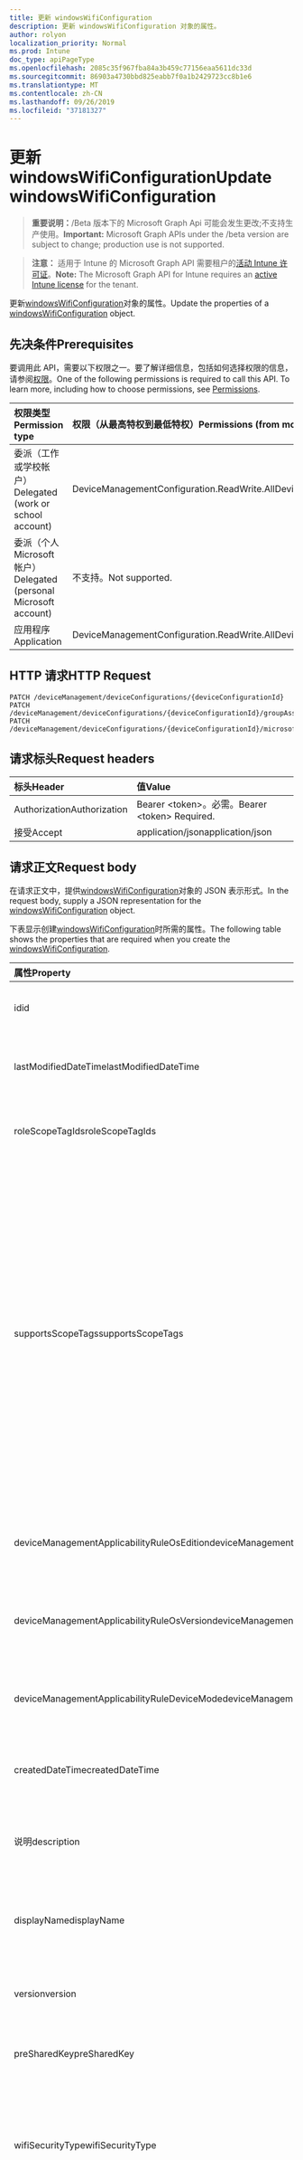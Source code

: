 ```yaml
---
title: 更新 windowsWifiConfiguration
description: 更新 windowsWifiConfiguration 对象的属性。
author: rolyon
localization_priority: Normal
ms.prod: Intune
doc_type: apiPageType
ms.openlocfilehash: 2085c35f967fba84a3b459c77156eaa5611dc33d
ms.sourcegitcommit: 86903a4730bbd825eabb7f0a1b2429723cc8b1e6
ms.translationtype: MT
ms.contentlocale: zh-CN
ms.lasthandoff: 09/26/2019
ms.locfileid: "37181327"
---
```

# <a name="update-windowswificonfiguration"></a><span data-ttu-id="c30f1-103">更新 windowsWifiConfiguration</span><span class="sxs-lookup"><span data-stu-id="c30f1-103">Update windowsWifiConfiguration</span></span>

> <span data-ttu-id="c30f1-104">**重要说明：**/Beta 版本下的 Microsoft Graph Api 可能会发生更改;不支持生产使用。</span><span class="sxs-lookup"><span data-stu-id="c30f1-104">**Important:** Microsoft Graph APIs under the /beta version are subject to change; production use is not supported.</span></span>

> <span data-ttu-id="c30f1-105">**注意：** 适用于 Intune 的 Microsoft Graph API 需要租户的[活动 Intune 许可证](https://go.microsoft.com/fwlink/?linkid=839381)。</span><span class="sxs-lookup"><span data-stu-id="c30f1-105">**Note:** The Microsoft Graph API for Intune requires an [active Intune license](https://go.microsoft.com/fwlink/?linkid=839381) for the tenant.</span></span>

<span data-ttu-id="c30f1-106">更新[windowsWifiConfiguration](../resources/intune-deviceconfig-windowswificonfiguration.md)对象的属性。</span><span class="sxs-lookup"><span data-stu-id="c30f1-106">Update the properties of a [windowsWifiConfiguration](../resources/intune-deviceconfig-windowswificonfiguration.md) object.</span></span>

## <a name="prerequisites"></a><span data-ttu-id="c30f1-107">先决条件</span><span class="sxs-lookup"><span data-stu-id="c30f1-107">Prerequisites</span></span>
<span data-ttu-id="c30f1-p101">要调用此 API，需要以下权限之一。要了解详细信息，包括如何选择权限的信息，请参阅[权限](/graph/permissions-reference)。</span><span class="sxs-lookup"><span data-stu-id="c30f1-p101">One of the following permissions is required to call this API. To learn more, including how to choose permissions, see [Permissions](/graph/permissions-reference).</span></span>

|<span data-ttu-id="c30f1-110">权限类型</span><span class="sxs-lookup"><span data-stu-id="c30f1-110">Permission type</span></span>|<span data-ttu-id="c30f1-111">权限（从最高特权到最低特权）</span><span class="sxs-lookup"><span data-stu-id="c30f1-111">Permissions (from most to least privileged)</span></span>|
|:---|:---|
|<span data-ttu-id="c30f1-112">委派（工作或学校帐户）</span><span class="sxs-lookup"><span data-stu-id="c30f1-112">Delegated (work or school account)</span></span>|<span data-ttu-id="c30f1-113">DeviceManagementConfiguration.ReadWrite.All</span><span class="sxs-lookup"><span data-stu-id="c30f1-113">DeviceManagementConfiguration.ReadWrite.All</span></span>|
|<span data-ttu-id="c30f1-114">委派（个人 Microsoft 帐户）</span><span class="sxs-lookup"><span data-stu-id="c30f1-114">Delegated (personal Microsoft account)</span></span>|<span data-ttu-id="c30f1-115">不支持。</span><span class="sxs-lookup"><span data-stu-id="c30f1-115">Not supported.</span></span>|
|<span data-ttu-id="c30f1-116">应用程序</span><span class="sxs-lookup"><span data-stu-id="c30f1-116">Application</span></span>|<span data-ttu-id="c30f1-117">DeviceManagementConfiguration.ReadWrite.All</span><span class="sxs-lookup"><span data-stu-id="c30f1-117">DeviceManagementConfiguration.ReadWrite.All</span></span>|

## <a name="http-request"></a><span data-ttu-id="c30f1-118">HTTP 请求</span><span class="sxs-lookup"><span data-stu-id="c30f1-118">HTTP Request</span></span>
<!-- {
  "blockType": "ignored"
}
-->
``` http
PATCH /deviceManagement/deviceConfigurations/{deviceConfigurationId}
PATCH /deviceManagement/deviceConfigurations/{deviceConfigurationId}/groupAssignments/{deviceConfigurationGroupAssignmentId}/deviceConfiguration
PATCH /deviceManagement/deviceConfigurations/{deviceConfigurationId}/microsoft.graph.windowsDomainJoinConfiguration/networkAccessConfigurations/{deviceConfigurationId}
```

## <a name="request-headers"></a><span data-ttu-id="c30f1-119">请求标头</span><span class="sxs-lookup"><span data-stu-id="c30f1-119">Request headers</span></span>
|<span data-ttu-id="c30f1-120">标头</span><span class="sxs-lookup"><span data-stu-id="c30f1-120">Header</span></span>|<span data-ttu-id="c30f1-121">值</span><span class="sxs-lookup"><span data-stu-id="c30f1-121">Value</span></span>|
|:---|:---|
|<span data-ttu-id="c30f1-122">Authorization</span><span class="sxs-lookup"><span data-stu-id="c30f1-122">Authorization</span></span>|<span data-ttu-id="c30f1-123">Bearer &lt;token&gt;。必需。</span><span class="sxs-lookup"><span data-stu-id="c30f1-123">Bearer &lt;token&gt; Required.</span></span>|
|<span data-ttu-id="c30f1-124">接受</span><span class="sxs-lookup"><span data-stu-id="c30f1-124">Accept</span></span>|<span data-ttu-id="c30f1-125">application/json</span><span class="sxs-lookup"><span data-stu-id="c30f1-125">application/json</span></span>|

## <a name="request-body"></a><span data-ttu-id="c30f1-126">请求正文</span><span class="sxs-lookup"><span data-stu-id="c30f1-126">Request body</span></span>
<span data-ttu-id="c30f1-127">在请求正文中，提供[windowsWifiConfiguration](../resources/intune-deviceconfig-windowswificonfiguration.md)对象的 JSON 表示形式。</span><span class="sxs-lookup"><span data-stu-id="c30f1-127">In the request body, supply a JSON representation for the [windowsWifiConfiguration](../resources/intune-deviceconfig-windowswificonfiguration.md) object.</span></span>

<span data-ttu-id="c30f1-128">下表显示创建[windowsWifiConfiguration](../resources/intune-deviceconfig-windowswificonfiguration.md)时所需的属性。</span><span class="sxs-lookup"><span data-stu-id="c30f1-128">The following table shows the properties that are required when you create the [windowsWifiConfiguration](../resources/intune-deviceconfig-windowswificonfiguration.md).</span></span>

|<span data-ttu-id="c30f1-129">属性</span><span class="sxs-lookup"><span data-stu-id="c30f1-129">Property</span></span>|<span data-ttu-id="c30f1-130">类型</span><span class="sxs-lookup"><span data-stu-id="c30f1-130">Type</span></span>|<span data-ttu-id="c30f1-131">说明</span><span class="sxs-lookup"><span data-stu-id="c30f1-131">Description</span></span>|
|:---|:---|:---|
|<span data-ttu-id="c30f1-132">id</span><span class="sxs-lookup"><span data-stu-id="c30f1-132">id</span></span>|<span data-ttu-id="c30f1-133">字符串</span><span class="sxs-lookup"><span data-stu-id="c30f1-133">String</span></span>|<span data-ttu-id="c30f1-134">实体的键。</span><span class="sxs-lookup"><span data-stu-id="c30f1-134">Key of the entity.</span></span> <span data-ttu-id="c30f1-135">继承自 [deviceConfiguration](../resources/intune-shared-deviceconfiguration.md)</span><span class="sxs-lookup"><span data-stu-id="c30f1-135">Inherited from [deviceConfiguration](../resources/intune-shared-deviceconfiguration.md)</span></span>|
|<span data-ttu-id="c30f1-136">lastModifiedDateTime</span><span class="sxs-lookup"><span data-stu-id="c30f1-136">lastModifiedDateTime</span></span>|<span data-ttu-id="c30f1-137">DateTimeOffset</span><span class="sxs-lookup"><span data-stu-id="c30f1-137">DateTimeOffset</span></span>|<span data-ttu-id="c30f1-138">上次修改对象的日期/时间。</span><span class="sxs-lookup"><span data-stu-id="c30f1-138">DateTime the object was last modified.</span></span> <span data-ttu-id="c30f1-139">继承自 [deviceConfiguration](../resources/intune-shared-deviceconfiguration.md)</span><span class="sxs-lookup"><span data-stu-id="c30f1-139">Inherited from [deviceConfiguration](../resources/intune-shared-deviceconfiguration.md)</span></span>|
|<span data-ttu-id="c30f1-140">roleScopeTagIds</span><span class="sxs-lookup"><span data-stu-id="c30f1-140">roleScopeTagIds</span></span>|<span data-ttu-id="c30f1-141">String collection</span><span class="sxs-lookup"><span data-stu-id="c30f1-141">String collection</span></span>|<span data-ttu-id="c30f1-142">此实体实例的范围标记列表。</span><span class="sxs-lookup"><span data-stu-id="c30f1-142">List of Scope Tags for this Entity instance.</span></span> <span data-ttu-id="c30f1-143">继承自 [deviceConfiguration](../resources/intune-shared-deviceconfiguration.md)</span><span class="sxs-lookup"><span data-stu-id="c30f1-143">Inherited from [deviceConfiguration](../resources/intune-shared-deviceconfiguration.md)</span></span>|
|<span data-ttu-id="c30f1-144">supportsScopeTags</span><span class="sxs-lookup"><span data-stu-id="c30f1-144">supportsScopeTags</span></span>|<span data-ttu-id="c30f1-145">Boolean</span><span class="sxs-lookup"><span data-stu-id="c30f1-145">Boolean</span></span>|<span data-ttu-id="c30f1-146">指示基础设备配置是否支持作用域标记的分配。</span><span class="sxs-lookup"><span data-stu-id="c30f1-146">Indicates whether or not the underlying Device Configuration supports the assignment of scope tags.</span></span> <span data-ttu-id="c30f1-147">如果此值为 false，则不允许分配给 ScopeTags 属性，并且实体将对作用域用户不可见。</span><span class="sxs-lookup"><span data-stu-id="c30f1-147">Assigning to the ScopeTags property is not allowed when this value is false and entities will not be visible to scoped users.</span></span> <span data-ttu-id="c30f1-148">这适用于在 Silverlight 中创建的旧版策略，可以通过在 Azure 门户中删除并重新创建策略来解决此事件。</span><span class="sxs-lookup"><span data-stu-id="c30f1-148">This occurs for Legacy policies created in Silverlight and can be resolved by deleting and recreating the policy in the Azure Portal.</span></span> <span data-ttu-id="c30f1-149">此属性是只读的。</span><span class="sxs-lookup"><span data-stu-id="c30f1-149">This property is read-only.</span></span> <span data-ttu-id="c30f1-150">继承自 [deviceConfiguration](../resources/intune-shared-deviceconfiguration.md)</span><span class="sxs-lookup"><span data-stu-id="c30f1-150">Inherited from [deviceConfiguration](../resources/intune-shared-deviceconfiguration.md)</span></span>|
|<span data-ttu-id="c30f1-151">deviceManagementApplicabilityRuleOsEdition</span><span class="sxs-lookup"><span data-stu-id="c30f1-151">deviceManagementApplicabilityRuleOsEdition</span></span>|[<span data-ttu-id="c30f1-152">deviceManagementApplicabilityRuleOsEdition</span><span class="sxs-lookup"><span data-stu-id="c30f1-152">deviceManagementApplicabilityRuleOsEdition</span></span>](../resources/intune-deviceconfig-devicemanagementapplicabilityruleosedition.md)|<span data-ttu-id="c30f1-153">适用于此策略的操作系统版本。</span><span class="sxs-lookup"><span data-stu-id="c30f1-153">The OS edition applicability for this Policy.</span></span> <span data-ttu-id="c30f1-154">继承自 [deviceConfiguration](../resources/intune-shared-deviceconfiguration.md)</span><span class="sxs-lookup"><span data-stu-id="c30f1-154">Inherited from [deviceConfiguration](../resources/intune-shared-deviceconfiguration.md)</span></span>|
|<span data-ttu-id="c30f1-155">deviceManagementApplicabilityRuleOsVersion</span><span class="sxs-lookup"><span data-stu-id="c30f1-155">deviceManagementApplicabilityRuleOsVersion</span></span>|[<span data-ttu-id="c30f1-156">deviceManagementApplicabilityRuleOsVersion</span><span class="sxs-lookup"><span data-stu-id="c30f1-156">deviceManagementApplicabilityRuleOsVersion</span></span>](../resources/intune-deviceconfig-devicemanagementapplicabilityruleosversion.md)|<span data-ttu-id="c30f1-157">此策略的操作系统版本适用性规则。</span><span class="sxs-lookup"><span data-stu-id="c30f1-157">The OS version applicability rule for this Policy.</span></span> <span data-ttu-id="c30f1-158">继承自 [deviceConfiguration](../resources/intune-shared-deviceconfiguration.md)</span><span class="sxs-lookup"><span data-stu-id="c30f1-158">Inherited from [deviceConfiguration](../resources/intune-shared-deviceconfiguration.md)</span></span>|
|<span data-ttu-id="c30f1-159">deviceManagementApplicabilityRuleDeviceMode</span><span class="sxs-lookup"><span data-stu-id="c30f1-159">deviceManagementApplicabilityRuleDeviceMode</span></span>|[<span data-ttu-id="c30f1-160">deviceManagementApplicabilityRuleDeviceMode</span><span class="sxs-lookup"><span data-stu-id="c30f1-160">deviceManagementApplicabilityRuleDeviceMode</span></span>](../resources/intune-deviceconfig-devicemanagementapplicabilityruledevicemode.md)|<span data-ttu-id="c30f1-161">此策略的设备模式适用性规则。</span><span class="sxs-lookup"><span data-stu-id="c30f1-161">The device mode applicability rule for this Policy.</span></span> <span data-ttu-id="c30f1-162">继承自 [deviceConfiguration](../resources/intune-shared-deviceconfiguration.md)</span><span class="sxs-lookup"><span data-stu-id="c30f1-162">Inherited from [deviceConfiguration](../resources/intune-shared-deviceconfiguration.md)</span></span>|
|<span data-ttu-id="c30f1-163">createdDateTime</span><span class="sxs-lookup"><span data-stu-id="c30f1-163">createdDateTime</span></span>|<span data-ttu-id="c30f1-164">DateTimeOffset</span><span class="sxs-lookup"><span data-stu-id="c30f1-164">DateTimeOffset</span></span>|<span data-ttu-id="c30f1-165">创建对象的日期/时间。</span><span class="sxs-lookup"><span data-stu-id="c30f1-165">DateTime the object was created.</span></span> <span data-ttu-id="c30f1-166">继承自 [deviceConfiguration](../resources/intune-shared-deviceconfiguration.md)</span><span class="sxs-lookup"><span data-stu-id="c30f1-166">Inherited from [deviceConfiguration](../resources/intune-shared-deviceconfiguration.md)</span></span>|
|<span data-ttu-id="c30f1-167">说明</span><span class="sxs-lookup"><span data-stu-id="c30f1-167">description</span></span>|<span data-ttu-id="c30f1-168">String</span><span class="sxs-lookup"><span data-stu-id="c30f1-168">String</span></span>|<span data-ttu-id="c30f1-169">管理员提供的设备配置的说明。</span><span class="sxs-lookup"><span data-stu-id="c30f1-169">Admin provided description of the Device Configuration.</span></span> <span data-ttu-id="c30f1-170">继承自 [deviceConfiguration](../resources/intune-shared-deviceconfiguration.md)</span><span class="sxs-lookup"><span data-stu-id="c30f1-170">Inherited from [deviceConfiguration](../resources/intune-shared-deviceconfiguration.md)</span></span>|
|<span data-ttu-id="c30f1-171">displayName</span><span class="sxs-lookup"><span data-stu-id="c30f1-171">displayName</span></span>|<span data-ttu-id="c30f1-172">String</span><span class="sxs-lookup"><span data-stu-id="c30f1-172">String</span></span>|<span data-ttu-id="c30f1-173">管理员提供的设备配置的名称。</span><span class="sxs-lookup"><span data-stu-id="c30f1-173">Admin provided name of the device configuration.</span></span> <span data-ttu-id="c30f1-174">继承自 [deviceConfiguration](../resources/intune-shared-deviceconfiguration.md)</span><span class="sxs-lookup"><span data-stu-id="c30f1-174">Inherited from [deviceConfiguration](../resources/intune-shared-deviceconfiguration.md)</span></span>|
|<span data-ttu-id="c30f1-175">version</span><span class="sxs-lookup"><span data-stu-id="c30f1-175">version</span></span>|<span data-ttu-id="c30f1-176">Int32</span><span class="sxs-lookup"><span data-stu-id="c30f1-176">Int32</span></span>|<span data-ttu-id="c30f1-177">设备配置的版本。</span><span class="sxs-lookup"><span data-stu-id="c30f1-177">Version of the device configuration.</span></span> <span data-ttu-id="c30f1-178">继承自 [deviceConfiguration](../resources/intune-shared-deviceconfiguration.md)</span><span class="sxs-lookup"><span data-stu-id="c30f1-178">Inherited from [deviceConfiguration](../resources/intune-shared-deviceconfiguration.md)</span></span>|
|<span data-ttu-id="c30f1-179">preSharedKey</span><span class="sxs-lookup"><span data-stu-id="c30f1-179">preSharedKey</span></span>|<span data-ttu-id="c30f1-180">String</span><span class="sxs-lookup"><span data-stu-id="c30f1-180">String</span></span>|<span data-ttu-id="c30f1-181">这是 WPA 个人 Wi-fi 网络的预共享密钥。</span><span class="sxs-lookup"><span data-stu-id="c30f1-181">This is the pre-shared key for WPA Personal Wi-Fi network.</span></span>|
|<span data-ttu-id="c30f1-182">wifiSecurityType</span><span class="sxs-lookup"><span data-stu-id="c30f1-182">wifiSecurityType</span></span>|[<span data-ttu-id="c30f1-183">wiFiSecurityType</span><span class="sxs-lookup"><span data-stu-id="c30f1-183">wiFiSecurityType</span></span>](../resources/intune-deviceconfig-wifisecuritytype.md)|<span data-ttu-id="c30f1-184">指定 Wifi 安全类型。</span><span class="sxs-lookup"><span data-stu-id="c30f1-184">Specify the Wifi Security Type.</span></span> <span data-ttu-id="c30f1-185">可取值为：`open`、`wpaPersonal`、`wpaEnterprise`、`wep`、`wpa2Personal`、`wpa2Enterprise`。</span><span class="sxs-lookup"><span data-stu-id="c30f1-185">Possible values are: `open`, `wpaPersonal`, `wpaEnterprise`, `wep`, `wpa2Personal`, `wpa2Enterprise`.</span></span>|
|<span data-ttu-id="c30f1-186">meteredConnectionLimit</span><span class="sxs-lookup"><span data-stu-id="c30f1-186">meteredConnectionLimit</span></span>|[<span data-ttu-id="c30f1-187">meteredConnectionLimitType</span><span class="sxs-lookup"><span data-stu-id="c30f1-187">meteredConnectionLimitType</span></span>](../resources/intune-deviceconfig-meteredconnectionlimittype.md)|<span data-ttu-id="c30f1-188">为 wifi 连接指定按流量计费的连接限制类型。</span><span class="sxs-lookup"><span data-stu-id="c30f1-188">Specify the metered connection limit type for the wifi connection.</span></span> <span data-ttu-id="c30f1-189">可取值为：`unrestricted`、`fixed`、`variable`。</span><span class="sxs-lookup"><span data-stu-id="c30f1-189">Possible values are: `unrestricted`, `fixed`, `variable`.</span></span>|
|<span data-ttu-id="c30f1-190">ssid</span><span class="sxs-lookup"><span data-stu-id="c30f1-190">ssid</span></span>|<span data-ttu-id="c30f1-191">String</span><span class="sxs-lookup"><span data-stu-id="c30f1-191">String</span></span>|<span data-ttu-id="c30f1-192">指定 wifi 连接的 SSID。</span><span class="sxs-lookup"><span data-stu-id="c30f1-192">Specify the SSID of the wifi connection.</span></span>|
|<span data-ttu-id="c30f1-193">networkName</span><span class="sxs-lookup"><span data-stu-id="c30f1-193">networkName</span></span>|<span data-ttu-id="c30f1-194">String</span><span class="sxs-lookup"><span data-stu-id="c30f1-194">String</span></span>|<span data-ttu-id="c30f1-195">指定网络配置名称。</span><span class="sxs-lookup"><span data-stu-id="c30f1-195">Specify the network configuration name.</span></span>|
|<span data-ttu-id="c30f1-196">connectAutomatically</span><span class="sxs-lookup"><span data-stu-id="c30f1-196">connectAutomatically</span></span>|<span data-ttu-id="c30f1-197">Boolean</span><span class="sxs-lookup"><span data-stu-id="c30f1-197">Boolean</span></span>|<span data-ttu-id="c30f1-198">指定是否在范围内自动连接 wifi 连接。</span><span class="sxs-lookup"><span data-stu-id="c30f1-198">Specify whether the wifi connection should connect automatically when in range.</span></span>|
|<span data-ttu-id="c30f1-199">connectToPreferredNetwork</span><span class="sxs-lookup"><span data-stu-id="c30f1-199">connectToPreferredNetwork</span></span>|<span data-ttu-id="c30f1-200">Boolean</span><span class="sxs-lookup"><span data-stu-id="c30f1-200">Boolean</span></span>|<span data-ttu-id="c30f1-201">指定 wifi 连接是否应连接到更多的首选网络（如果已连接到此连接的话）。</span><span class="sxs-lookup"><span data-stu-id="c30f1-201">Specify whether the wifi connection should connect to more preferred networks when already connected to this one.</span></span>  <span data-ttu-id="c30f1-202">要求 ConnectAutomatically 为 true。</span><span class="sxs-lookup"><span data-stu-id="c30f1-202">Requires ConnectAutomatically to be true.</span></span>|
|<span data-ttu-id="c30f1-203">connectWhenNetworkNameIsHidden</span><span class="sxs-lookup"><span data-stu-id="c30f1-203">connectWhenNetworkNameIsHidden</span></span>|<span data-ttu-id="c30f1-204">Boolean</span><span class="sxs-lookup"><span data-stu-id="c30f1-204">Boolean</span></span>|<span data-ttu-id="c30f1-205">指定是否应自动连接 wifi 连接，即使 SSID 未进行广播也是如此。</span><span class="sxs-lookup"><span data-stu-id="c30f1-205">Specify whether the wifi connection should connect automatically even when the SSID is not broadcasting.</span></span>|
|<span data-ttu-id="c30f1-206">proxySetting</span><span class="sxs-lookup"><span data-stu-id="c30f1-206">proxySetting</span></span>|[<span data-ttu-id="c30f1-207">wiFiProxySetting</span><span class="sxs-lookup"><span data-stu-id="c30f1-207">wiFiProxySetting</span></span>](../resources/intune-deviceconfig-wifiproxysetting.md)|<span data-ttu-id="c30f1-208">指定 Wlan 配置的代理设置。</span><span class="sxs-lookup"><span data-stu-id="c30f1-208">Specify the proxy setting for Wi-Fi configuration.</span></span> <span data-ttu-id="c30f1-209">可取值为：`none`、`manual`、`automatic`。</span><span class="sxs-lookup"><span data-stu-id="c30f1-209">Possible values are: `none`, `manual`, `automatic`.</span></span>|
|<span data-ttu-id="c30f1-210">proxyManualAddress</span><span class="sxs-lookup"><span data-stu-id="c30f1-210">proxyManualAddress</span></span>|<span data-ttu-id="c30f1-211">String</span><span class="sxs-lookup"><span data-stu-id="c30f1-211">String</span></span>|<span data-ttu-id="c30f1-212">指定代理服务器的 IP 地址。</span><span class="sxs-lookup"><span data-stu-id="c30f1-212">Specify the IP address for the proxy server.</span></span>|
|<span data-ttu-id="c30f1-213">proxyManualPort</span><span class="sxs-lookup"><span data-stu-id="c30f1-213">proxyManualPort</span></span>|<span data-ttu-id="c30f1-214">Int32</span><span class="sxs-lookup"><span data-stu-id="c30f1-214">Int32</span></span>|<span data-ttu-id="c30f1-215">指定代理服务器的端口。</span><span class="sxs-lookup"><span data-stu-id="c30f1-215">Specify the port for the proxy server.</span></span>|
|<span data-ttu-id="c30f1-216">proxyAutomaticConfigurationUrl</span><span class="sxs-lookup"><span data-stu-id="c30f1-216">proxyAutomaticConfigurationUrl</span></span>|<span data-ttu-id="c30f1-217">String</span><span class="sxs-lookup"><span data-stu-id="c30f1-217">String</span></span>|<span data-ttu-id="c30f1-218">指定代理服务器配置脚本的 URL。</span><span class="sxs-lookup"><span data-stu-id="c30f1-218">Specify the URL for the proxy server configuration script.</span></span>|
|<span data-ttu-id="c30f1-219">forceFIPSCompliance</span><span class="sxs-lookup"><span data-stu-id="c30f1-219">forceFIPSCompliance</span></span>|<span data-ttu-id="c30f1-220">Boolean</span><span class="sxs-lookup"><span data-stu-id="c30f1-220">Boolean</span></span>|<span data-ttu-id="c30f1-221">指定是否强制进行 FIPS 合规性。</span><span class="sxs-lookup"><span data-stu-id="c30f1-221">Specify whether to force FIPS compliance.</span></span>|



## <a name="response"></a><span data-ttu-id="c30f1-222">响应</span><span class="sxs-lookup"><span data-stu-id="c30f1-222">Response</span></span>
<span data-ttu-id="c30f1-223">如果成功，此方法在响应`200 OK`正文中返回响应代码和更新的[windowsWifiConfiguration](../resources/intune-deviceconfig-windowswificonfiguration.md)对象。</span><span class="sxs-lookup"><span data-stu-id="c30f1-223">If successful, this method returns a `200 OK` response code and an updated [windowsWifiConfiguration](../resources/intune-deviceconfig-windowswificonfiguration.md) object in the response body.</span></span>

## <a name="example"></a><span data-ttu-id="c30f1-224">示例</span><span class="sxs-lookup"><span data-stu-id="c30f1-224">Example</span></span>

### <a name="request"></a><span data-ttu-id="c30f1-225">请求</span><span class="sxs-lookup"><span data-stu-id="c30f1-225">Request</span></span>
<span data-ttu-id="c30f1-226">下面是一个请求示例。</span><span class="sxs-lookup"><span data-stu-id="c30f1-226">Here is an example of the request.</span></span>
``` http
PATCH https://graph.microsoft.com/beta/deviceManagement/deviceConfigurations/{deviceConfigurationId}
Content-type: application/json
Content-length: 1559

{
  "@odata.type": "#microsoft.graph.windowsWifiConfiguration",
  "roleScopeTagIds": [
    "Role Scope Tag Ids value"
  ],
  "supportsScopeTags": true,
  "deviceManagementApplicabilityRuleOsEdition": {
    "@odata.type": "microsoft.graph.deviceManagementApplicabilityRuleOsEdition",
    "osEditionTypes": [
      "windows10EnterpriseN"
    ],
    "name": "Name value",
    "ruleType": "exclude"
  },
  "deviceManagementApplicabilityRuleOsVersion": {
    "@odata.type": "microsoft.graph.deviceManagementApplicabilityRuleOsVersion",
    "minOSVersion": "Min OSVersion value",
    "maxOSVersion": "Max OSVersion value",
    "name": "Name value",
    "ruleType": "exclude"
  },
  "deviceManagementApplicabilityRuleDeviceMode": {
    "@odata.type": "microsoft.graph.deviceManagementApplicabilityRuleDeviceMode",
    "deviceMode": "sModeConfiguration",
    "name": "Name value",
    "ruleType": "exclude"
  },
  "description": "Description value",
  "displayName": "Display Name value",
  "version": 7,
  "preSharedKey": "Pre Shared Key value",
  "wifiSecurityType": "wpaPersonal",
  "meteredConnectionLimit": "fixed",
  "ssid": "Ssid value",
  "networkName": "Network Name value",
  "connectAutomatically": true,
  "connectToPreferredNetwork": true,
  "connectWhenNetworkNameIsHidden": true,
  "proxySetting": "manual",
  "proxyManualAddress": "Proxy Manual Address value",
  "proxyManualPort": 15,
  "proxyAutomaticConfigurationUrl": "https://example.com/proxyAutomaticConfigurationUrl/",
  "forceFIPSCompliance": true
}
```

### <a name="response"></a><span data-ttu-id="c30f1-227">响应</span><span class="sxs-lookup"><span data-stu-id="c30f1-227">Response</span></span>
<span data-ttu-id="c30f1-p117">下面是一个响应示例。注意：为了简单起见，可能会将此处所示的响应对象截断。将从实际调用中返回所有属性。</span><span class="sxs-lookup"><span data-stu-id="c30f1-p117">Here is an example of the response. Note: The response object shown here may be truncated for brevity. All of the properties will be returned from an actual call.</span></span>
``` http
HTTP/1.1 200 OK
Content-Type: application/json
Content-Length: 1731

{
  "@odata.type": "#microsoft.graph.windowsWifiConfiguration",
  "id": "8a9e790f-790f-8a9e-0f79-9e8a0f799e8a",
  "lastModifiedDateTime": "2017-01-01T00:00:35.1329464-08:00",
  "roleScopeTagIds": [
    "Role Scope Tag Ids value"
  ],
  "supportsScopeTags": true,
  "deviceManagementApplicabilityRuleOsEdition": {
    "@odata.type": "microsoft.graph.deviceManagementApplicabilityRuleOsEdition",
    "osEditionTypes": [
      "windows10EnterpriseN"
    ],
    "name": "Name value",
    "ruleType": "exclude"
  },
  "deviceManagementApplicabilityRuleOsVersion": {
    "@odata.type": "microsoft.graph.deviceManagementApplicabilityRuleOsVersion",
    "minOSVersion": "Min OSVersion value",
    "maxOSVersion": "Max OSVersion value",
    "name": "Name value",
    "ruleType": "exclude"
  },
  "deviceManagementApplicabilityRuleDeviceMode": {
    "@odata.type": "microsoft.graph.deviceManagementApplicabilityRuleDeviceMode",
    "deviceMode": "sModeConfiguration",
    "name": "Name value",
    "ruleType": "exclude"
  },
  "createdDateTime": "2017-01-01T00:02:43.5775965-08:00",
  "description": "Description value",
  "displayName": "Display Name value",
  "version": 7,
  "preSharedKey": "Pre Shared Key value",
  "wifiSecurityType": "wpaPersonal",
  "meteredConnectionLimit": "fixed",
  "ssid": "Ssid value",
  "networkName": "Network Name value",
  "connectAutomatically": true,
  "connectToPreferredNetwork": true,
  "connectWhenNetworkNameIsHidden": true,
  "proxySetting": "manual",
  "proxyManualAddress": "Proxy Manual Address value",
  "proxyManualPort": 15,
  "proxyAutomaticConfigurationUrl": "https://example.com/proxyAutomaticConfigurationUrl/",
  "forceFIPSCompliance": true
}
```




